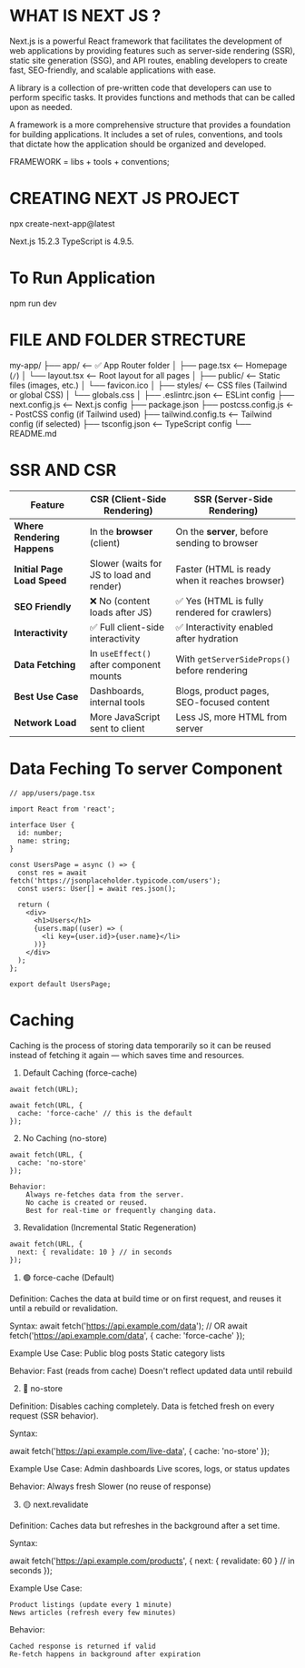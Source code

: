 # WHAT IS NEXT JS ?

Next.js is a powerful React framework that facilitates the development of web applications by providing features such as server-side rendering (SSR), static site generation (SSG), and API routes, enabling developers to create fast, SEO-friendly, and scalable applications with ease.

A library is a collection of pre-written code that developers can use to perform specific tasks. It provides functions and methods that can be called upon as needed.

A framework is a more comprehensive structure that provides a foundation for building applications. It includes a set of rules, conventions, and tools that dictate how the application should be organized and developed.

FRAMEWORK = libs + tools + conventions;


# CREATING NEXT JS PROJECT 

npx create-next-app@latest

Next.js 15.2.3
TypeScript is 4.9.5.

# To Run Application 
npm run dev

# FILE AND FOLDER STRECTURE

my-app/
├── app/                            <-- ✅ App Router folder
│   ├── page.tsx                    <-- Homepage (`/`)
│   └── layout.tsx                  <-- Root layout for all pages
│
├── public/                         <-- Static files (images, etc.)
│   └── favicon.ico
│
├── styles/                         <-- CSS files (Tailwind or global CSS)
│   └── globals.css
│
├── .eslintrc.json                  <-- ESLint config
├── next.config.js                  <-- Next.js config
├── package.json
├── postcss.config.js               <-- PostCSS config (if Tailwind used)
├── tailwind.config.ts             <-- Tailwind config (if selected)
├── tsconfig.json                   <-- TypeScript config
└── README.md

# SSR AND CSR

| Feature                     | **CSR (Client-Side Rendering)**          | **SSR (Server-Side Rendering)**                |
| --------------------------- | ---------------------------------------- | ---------------------------------------------- |
| **Where Rendering Happens** | In the **browser** (client)              | On the **server**, before sending to browser   |
| **Initial Page Load Speed** | Slower (waits for JS to load and render) | Faster (HTML is ready when it reaches browser) |
| **SEO Friendly**            | ❌ No (content loads after JS)           | ✅ Yes (HTML is fully rendered for crawlers)  |
| **Interactivity**           | ✅ Full client-side interactivity        | ✅ Interactivity enabled after hydration      |
| **Data Fetching**           | In `useEffect()` after component mounts  | With `getServerSideProps()` before rendering   |
| **Best Use Case**           | Dashboards, internal tools               | Blogs, product pages, SEO-focused content      |
| **Network Load**            | More JavaScript sent to client           | Less JS, more HTML from server                 |

# Data Feching To server Component 

```
// app/users/page.tsx

import React from 'react';

interface User {
  id: number;
  name: string;
}

const UsersPage = async () => {
  const res = await fetch('https://jsonplaceholder.typicode.com/users');
  const users: User[] = await res.json();

  return (
    <div>
      <h1>Users</h1>
      {users.map((user) => (
        <li key={user.id}>{user.name}</li>
      ))}
    </div>
  );
};

export default UsersPage;

```

# Caching

Caching is the process of storing data temporarily so it can be reused instead of fetching it again — which saves time and resources.

1. Default Caching (force-cache)

```
await fetch(URL);

```
```
await fetch(URL, {
  cache: 'force-cache' // this is the default
});

```



2. No Caching (no-store)

```
await fetch(URL, {
  cache: 'no-store'
});

```
```
Behavior:
    Always re-fetches data from the server.
    No cache is created or reused.
    Best for real-time or frequently changing data.

```

3. Revalidation (Incremental Static Regeneration)

```
await fetch(URL, {
  next: { revalidate: 10 } // in seconds
});

```

1. 🟢 force-cache (Default)

Definition:
Caches the data at build time or on first request, and reuses it until a rebuild or revalidation.

Syntax:
await fetch('https://api.example.com/data');
// OR
await fetch('https://api.example.com/data', {
  cache: 'force-cache'
});

Example Use Case:
    Public blog posts
    Static category lists

Behavior:
    Fast (reads from cache)
    Doesn't reflect updated data until rebuild

2. 🔴 no-store

Definition:
Disables caching completely. Data is fetched fresh on every request (SSR behavior).

Syntax:

await fetch('https://api.example.com/live-data', {
  cache: 'no-store'
});

Example Use Case:
    Admin dashboards
    Live scores, logs, or status updates

Behavior:
    Always fresh
    Slower (no reuse of response)

3. 🟡 next.revalidate

Definition:
Caches data but refreshes in the background after a set time.

Syntax:

await fetch('https://api.example.com/products', {
  next: { revalidate: 60 } // in seconds
});

Example Use Case:

    Product listings (update every 1 minute)
    News articles (refresh every few minutes)

Behavior:

    Cached response is returned if valid
    Re-fetch happens in background after expiration














